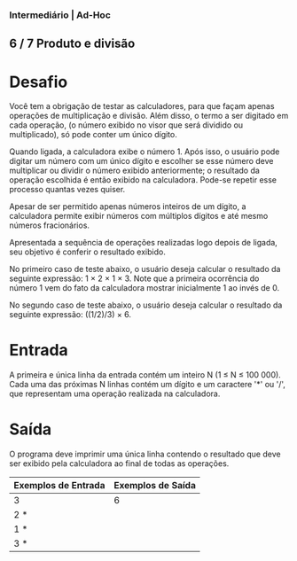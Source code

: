 ### Intermediário | Ad-Hoc
## 6 / 7 Produto e divisão

# Desafio
Você tem a obrigação de testar as calculadores, para que façam apenas operações de multiplicação e divisão. Além disso, o termo a ser digitado em cada operação, (o número exibido no visor que será dividido ou multiplicado), só pode conter um único dígito.

Quando ligada, a calculadora exibe o número 1. Após isso, o usuário pode digitar um número com um único dígito e escolher se esse número deve multiplicar ou dividir o número exibido anteriormente; o resultado da operação escolhida é então exibido na calculadora. Pode-se repetir esse processo quantas vezes quiser.

Apesar de ser permitido apenas números inteiros de um dígito, a calculadora permite exibir números com múltiplos dígitos e até mesmo números fracionários.

Apresentada a sequência de operações realizadas logo depois de ligada, seu objetivo é conferir o resultado exibido.

No primeiro caso de teste abaixo, o usuário deseja calcular o resultado da seguinte expressão: 1 × 2 × 1 × 3. Note que a primeira ocorrência do número 1 vem do fato da calculadora mostrar inicialmente 1 ao invés de 0.

No segundo caso de teste abaixo, o usuário deseja calcular o resultado da seguinte expressão: ((1/2)/3) × 6.

# Entrada
A primeira e única linha da entrada contém um inteiro N (1 ≤ N ≤ 100 000). Cada uma das próximas N linhas contém um dígito e um caractere '*' ou '/', que representam uma operação realizada na calculadora.

# Saída
O programa deve imprimir uma única linha contendo o resultado que deve ser exibido pela calculadora ao final de todas as operações.

 
| Exemplos de Entrada | Exemplos de Saída |
| --- | --- |
| 3   |  6  | 
| 2 * |     | 
| 1 * |     | 
| 3 * |     | 
